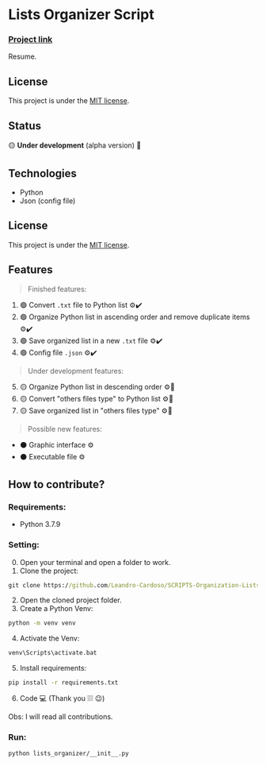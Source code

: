 # Lists Organizer Script

### [Project link]()

Resume.

## License
This project is under the [MIT license](https://github.com/Leandro-Cardoso/STUDY-Readme-Models/blob/master/LICENSE).

## Status
🟡 **Under development** (alpha version) 🔨

## Technologies
* Python
* Json (config file)

## License
This project is under the [MIT license]().

## Features
> Finished features:
1. 🟢 Convert `.txt` file to Python list ⚙️✔️
2. 🟢 Organize Python list in ascending order and remove duplicate items ⚙️✔️
3. 🟢 Save organized list in a new `.txt` file ⚙️✔️
4. 🟢 Config file `.json` ⚙️✔️
> Under development features:
5. 🟡 Organize Python list in descending order ⚙️🔨
6. 🟡 Convert "others files type" to Python list ⚙️🔨
7. 🟡 Save organized list in "others files type" ⚙️🔨
> Possible new features:
* ⚫ Graphic interface ⚙️
* ⚫ Executable file ⚙️

## How to contribute?

### Requirements:
* Python 3.7.9

### Setting:
0. Open your terminal and open a folder to work.
1. Clone the project:
```cmd
git clone https://github.com/Leandro-Cardoso/SCRIPTS-Organization-Lists.git
```
2. Open the cloned project folder.
3. Create a Python Venv:
```cmd
python -m venv venv
```
4. Activate the Venv:
```cmd
venv\Scripts\activate.bat
```
5. Install requirements:
```cmd
pip install -r requirements.txt
```
6. Code 💻 (Thank you ❕❕❕ 😉)

Obs: I will read all contributions.

### Run:
```cmd
python lists_organizer/__init__.py
```
